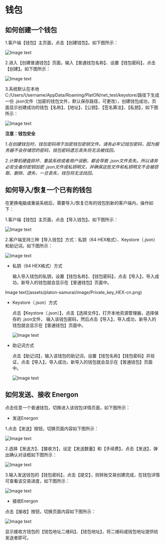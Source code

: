# 钱包

## <a name="create_wallet"></a>如何创建一个钱包

1.客户端【钱包】主页面，点击【创建钱包】。如下图所示：

  ![Image text](assets/platon-samurai/image/Individual_wallet_creation-cn.png)

2.进入【创建普通钱包】页面，输入【普通钱包名称】、设置【钱包密码】，点击【创建】。如下图所示：

![Image text](assets/platon-samurai/image/Individual_wallet_creation-cn.png)

3.系统默认在本地C:/Users/Username/AppData/Roaming/PlatON/net_test/keystore/路径下生成一份 .json文件（加密的钱包文件，默认保存路径，可更改），创建钱包成功，页面显示创建成功的钱包【名称】、【地址】、【公钥】、【签名算法】、【私钥】，如下图所示：

![Image text](assets/platon-samurai/image/Wallet_success-cn.png)

**注意：钱包安全**

*1.在创建钱包时，钱包密码用于加密钱包密钥文件。请务必牢记钱包密码，因为服务器不会存储您的密码，钱包密码遗忘丢失将无法被找回。*

*2.计算机硬盘损坏、重装系统或者用户误删，都会导致 .json文件丢失。所以请务必安全备份密钥加密 .json文件或私钥明文，并确保这些文件和私钥明文不会被窃取、删除、遗失，一旦丢失，钱包将无法找回。*


## <a name="import_wallet"></a>如何导入/恢复一个已有的钱包
在更换电脑或重装系统后，需要导入/恢复已有的钱包到新的客户端内，操作如下：

1.客户端【钱包】主页面，点击【导入钱包】。如下图所示：

![Image text](assets/platon-samurai/image/Wallet_importation-cn.png)

2.客户端支持三种【导入钱包】方式：私钥（64 HEX格式）、Keystore（.json）和助记词。如下图所示：

![Image text](assets/platon-samurai/image/Three_type_importation-cn.png)










































- 私钥（64 HEX格式）方式

  输入导入钱包的私钥，设置【钱包名称】、【钱包密码】，点击【导入】，导入成功，新导入的钱包就会显示在【普通钱包】页面中。

 Image text](assets/platon-samurai/image/Private_key_HEX-cn.png)










































- Keystore（.json）方式

  点击【Keystore（.json）】，点击【选择文件】，打开本地资源管理器，选择保存的 .json文件， 输入该钱包密码，然后点击【导入】，导入成功，新导入的钱包就会显示在【普通钱包】页面中。

  ![Image text](assets/platon-samurai/image/Private_key_keystore-cn.png)










































- 助记词方式

  点击【助记词】，输入该钱包的助记词，设置【钱包名称】【钱包密码】并验证，点击【导入】，导入成功，新导入的钱包就会显示在【普通钱包】页面中。

  ![Image text](assets/platon-samurai/image/Private_key_Mnemonic_phrase-cn.png)


## <a name="send_recv_energon"></a>如何发送、接收 Energon
点击任意一个普通钱包，切换进入该钱包详情页面，如下图所示：










































- 发送Energon

1.点击【发送】按钮，切换页面内容如下图所示：

![Image text](assets/platon-samurai/image/Send_wallet-cn.png)

2.选择【发送方】、【接收方】，设定【发送数量】和【手续费】，点击【发送】，弹出确认对话框如下图所示：

![Image text](assets/platon-samurai/image/Send_confirm-wallet-cn.png)

3.输入发送钱包的【钱包密码】，点击【提交】，则转账交易创建完成，在钱包详情可查看该交易进度，如下图所示：

![Image text](assets/platon-samurai/image/Wallet_detail_transactions-cn.png)










































- 接收Energon

点击【接收】按钮，切换页面内容如下图所示：

![Image text](assets/platon-samurai/image/QR_code-cn.png)

显示接收方钱包的【钱包地址二维码】、【钱包地址】，将二维码或钱包地址提供给发送者即可。



